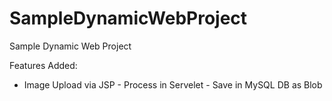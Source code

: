 # SampleDynamicWebProject
Sample Dynamic Web Project

Features Added:
* Image Upload via JSP - Process in Servelet - Save in MySQL DB as Blob
